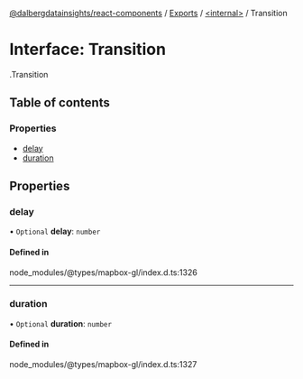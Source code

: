 [@dalbergdatainsights/react-components](../README.md) / [Exports](../modules.md) / [<internal\>](../modules/internal_.md) / Transition

# Interface: Transition

[<internal>](../modules/internal_.md).Transition

## Table of contents

### Properties

- [delay](internal_.Transition.md#delay)
- [duration](internal_.Transition.md#duration)

## Properties

### delay

• `Optional` **delay**: `number`

#### Defined in

node_modules/@types/mapbox-gl/index.d.ts:1326

___

### duration

• `Optional` **duration**: `number`

#### Defined in

node_modules/@types/mapbox-gl/index.d.ts:1327
